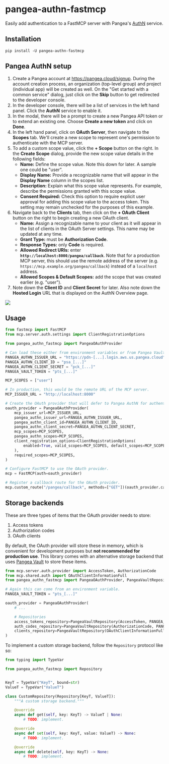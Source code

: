 # pangea-authn-fastmcp

Easily add authentication to a FastMCP server with Pangea's [AuthN][Pangea AuthN]
service.

## Installation

```
pip install -U pangea-authn-fastmcp
```

## Pangea AuthN setup

1. Create a Pangea account at https://pangea.cloud/signup. During the account
   creation process, an organization (top-level group) and project
   (individual app) will be created as well. On the "Get started with a common
   service" dialog, just click on the **Skip** button to get redirected to the
   developer console.
2. In the developer console, there will be a list of services in the left hand
   panel. Click the **AuthN** service to enable it.
3. In the modal, there will be a prompt to create a new Pangea API token or to
   extend an existing one. Choose **Create a new token** and click on **Done**.
4. In the left hand panel, click on **OAuth Server**, then navigate to the
   **Scopes** tab. We'll create a new scope to represent one's permission to
   authenticate with the MCP server.
5. To add a custom scope value, click the **+ Scope** button on the right. In
   the **Create Scope** dialog, provide the new scope value details in the
   following fields:
   - **Name:** Define the scope value. Note this down for later. A sample one
     could be "user".
   - **Display Name:** Provide a recognizable name that will appear in the
     **Display Name** column in the scopes list.
   - **Description:** Explain what this scope value represents. For example,
     describe the permissions granted with this scope value.
   - **Consent Required:** Check this option to require explicit user approval
     for adding this scope value to the access token. This setting may remain
     unchecked for the purposes of this example.
6. Navigate back to the **Clients** tab, then click on the **+ OAuth Client**
   button on the right to begin creating a new OAuth client.
   - **Name:** Assign a recognizable name to your client as it will appear in
     the list of clients in the OAuth Server settings. This name may be updated
     at any time.
   - **Grant Type:** must be **Authorization Code**.
   - **Response Types:** only **Code** is required.
   - **Allowed Redirect URIs:** enter **`http://localhost:8000/pangea/callback`**.
     Note that for a production MCP server, this should use the remote address
     of the server (e.g. `https://mcp.example.org/pangea/callback`) instead of a
     `localhost` address.
   - **Allowed Scopes & Default Scopes:** add the scope that was created earlier (e.g. "user").
7. Note down the **Client ID** and **Client Secret** for later. Also note down
   the **Hosted Login** URL that is displayed on the AuthN Overview page.

![](https://lh7-rt.googleusercontent.com/docsz/AD_4nXemOx3AhuJuB7a-wnuhugxv3Y20VEDcQbz6KSxslpIESHr-cgTnCASxehoFWZxfe4yjhXQXfp1icm9y6oNlksnlLBJEA4bouxnE1DWU_iMPtPEAKNuFIjPlakTRs1wp2T-d8BSX?key=UXR12Vg4VTFOxN0g7F2ZTg)

## Usage

```python
from fastmcp import FastMCP
from mcp.server.auth.settings import ClientRegistrationOptions

from pangea_authn_fastmcp import PangeaOAuthProvider

# Can load these either from environment variables or from Pangea Vault.
PANGEA_AUTHN_ISSUER_URL = "https://pdn-[...].login.aws.us.pangea.cloud"
PANGEA_AUTHN_CLIENT_ID = "psa_[...]"
PANGEA_AUTHN_CLIENT_SECRET = "pck_[...]"
PANGEA_VAULT_TOKEN = "pts_[...]"

MCP_SCOPES = ["user"]

# In production, this would be the remote URL of the MCP server.
MCP_ISSUER_URL = "http://localhost:8000"

# Create the OAuth provider that will defer to Pangea AuthN for authentication.
oauth_provider = PangeaOAuthProvider(
    mcp_issuer_url=MCP_ISSUER_URL,
    pangea_authn_issuer_url=PANGEA_AUTHN_ISSUER_URL,
    pangea_authn_client_id=PANGEA_AUTHN_CLIENT_ID,
    pangea_authn_client_secret=PANGEA_AUTHN_CLIENT_SECRET,
    mcp_scopes=MCP_SCOPES,
    pangea_authn_scopes=MCP_SCOPES,
    client_registration_options=ClientRegistrationOptions(
        enabled=True, valid_scopes=MCP_SCOPES, default_scopes=MCP_SCOPES
    ),
    required_scopes=MCP_SCOPES,
)

# Configure FastMCP to use the OAuth provider.
mcp = FastMCP(auth=oauth_provider)

# Register a callback route for the OAuth provider.
mcp.custom_route("/pangea/callback", methods=["GET"])(oauth_provider.callback_handler)
```

## Storage backends

These are three types of items that the OAuth provider needs to store:

1. Access tokens
2. Authorization codes
3. OAuth clients

By default, the OAuth provider will store these in memory, which is convenient
for development purposes but **not recommended for production use**. This
library comes with an alternative storage backend that uses [Pangea Vault][] to
store these items.

```python
from mcp.server.auth.provider import AccessToken, AuthorizationCode
from mcp.shared.auth import OAuthClientInformationFull
from pangea_authn_fastmcp import PangeaOAuthProvider, PangeaVaultRepository

# Again this can come from an environment variable.
PANGEA_VAULT_TOKEN = "pts_[...]"

oauth_provider = PangeaOAuthProvider(
    # ...

    # Repositories
    access_tokens_repository=PangeaVaultRepository(AccessToken, PANGEA_VAULT_TOKEN),
    auth_codes_repository=PangeaVaultRepository(AuthorizationCode, PANGEA_VAULT_TOKEN),
    clients_repository=PangeaVaultRepository(OAuthClientInformationFull, PANGEA_VAULT_TOKEN),
)
```

To implement a custom storage backend, follow the `Repository` protocol like so:

```python
from typing import TypeVar

from pangea_authn_fastmcp import Repository


KeyT = TypeVar("KeyT", bound=str)
ValueT = TypeVar("ValueT")

class CustomRepository(Repository[KeyT, ValueT]):
    """A custom storage backend."""

    @override
    async def get(self, key: KeyT) -> ValueT | None:
        # TODO: implement.

    @override
    async def set(self, key: KeyT, value: ValueT) -> None:
        # TODO: implement.

    @override
    async def delete(self, key: KeyT) -> None:
        # TODO: implement.
```

[Pangea AuthN]: https://pangea.cloud/docs/authn
[Pangea Vault]: https://pangea.cloud/docs/vault
